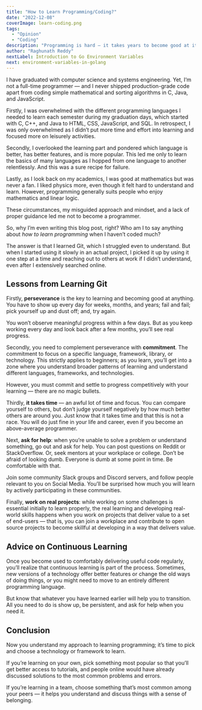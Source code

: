 ```yaml
---
title: "How to Learn Programming/Coding?"
date: "2022-12-08"
coverImage: learn-coding.png
tags:
  - "Opinion"
  - "Coding"
description: "Programming is hard — it takes years to become good at it, and you should embrace continuous learning. Plus, it demands commitment, perseverance, and willingness to ask for help."
author: "Raghunath Reddy"
nextLabel: Introduction to Go Environment Variables
next: environment-variables-in-golang
---
```


I have graduated with computer science and systems engineering. Yet, I‘m not a full-time programmer — and I never shipped production-grade code apart from coding simple mathematical and sorting algorithms in C, Java, and JavaScript.

Firstly, I was overwhelmed with the different programming languages I needed to learn each semester during my graduation days, which started with C, C++, and Java to HTML, CSS, JavaScript, and SQL. In retrospect, I was only overwhelmed as I didn’t put more time and effort into learning and focused more on leisurely activities.

Secondly, I overlooked the learning part and pondered which language is better, has better features, and is more popular. This led me only to learn the basics of many languages as I hopped from one language to another relentlessly. And this was a sure recipe for failure.

Lastly, as I look back on my academics, I was good at mathematics but was never a fan. I liked physics more, even though it felt hard to understand and learn. However, programming generally suits people who enjoy mathematics and linear logic.

These circumstances, my misguided approach and mindset, and a lack of proper guidance led me not to become a programmer.

So, why I’m even writing this blog post, right? Who am I to say anything about *how to learn programming* when I haven’t coded much?

The answer is that I learned Git, which I struggled even to understand. But when I started using it slowly in an actual project, I picked it up by using it one step at a time and reaching out to others at work if I didn’t understand, even after I extensively searched online.

## Lessons from Learning Git
Firstly, **perseverance** is the key to learning and becoming good at anything. You have to show up every day for weeks, months, and years; fail and fail; pick yourself up and dust off; and, try again.

You won’t observe meaningful progress within a few days. But as you keep working every day and look back after a few months, you’ll see real progress.

Secondly, you need to complement perseverance with **commitment**. The commitment to focus on a specific language, framework, library, or technology. This strictly applies to beginners; as you learn, you’ll get into a zone where you understand broader patterns of learning and understand different languages, frameworks, and technologies.

However, you must commit and settle to progress competitively with your learning — there are no magic bullets.

Thirdly, **it takes time** — an awful lot of time and focus. You can compare yourself to others, but don’t judge yourself negatively by how much better others are around you. Just know that it takes time and that this is not a race. You will do just fine in your life and career, even if you become an above-average programmer.

Next, **ask for help**: when you’re unable to solve a problem or understand something, go out and ask for help. You can post questions on Reddit or StackOverflow. Or, seek mentors at your workplace or college. Don’t be afraid of looking dumb. Everyone is dumb at some point in time. Be comfortable with that.

Join some community Slack groups and Discord servers, and follow people relevant to you on Social Media. You’ll be surprised how much you will learn by actively participating in these communities.

Finally, **work on real projects**: while working on some challenges is essential initially to learn properly, the real learning and developing real-world skills happens when you work on projects that deliver value to a set of end-users — that is, you can join a workplace and contribute to open source projects to become skillful at developing in a way that delivers value.

## Advice on Continuous Learning
Once you become used to comfortably delivering useful code regularly, you’ll realize that continuous learning is part of the process. Sometimes, new versions of a technology offer better features or change the old ways of doing things, or you might need to move to an entirely different programming language.

But know that whatever you have learned earlier will help you to transition. All you need to do is show up, be persistent, and ask for help when you need it.

## Conclusion
Now you understand my approach to learning programming; it’s time to pick and choose a technology or framework to learn.

If you’re learning on your own, pick something most popular so that you’ll get better access to tutorials, and people online would have already discussed solutions to the most common problems and errors.

If you’re learning in a team, choose something that’s most common among your peers — it helps you understand and discuss things with a sense of belonging.
